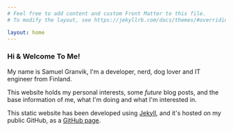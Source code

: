 ```yaml
---
# Feel free to add content and custom Front Matter to this file.
# To modify the layout, see https://jekyllrb.com/docs/themes/#overriding-theme-defaults

layout: home
---
```


### Hi & Welcome To Me! 
My name is Samuel Granvik, I'm a developer, nerd, dog lover and IT engineer from Finland.

This website holds my personal interests, some *future* blog posts, and the base information of me, what I'm doing and what I'm interested in.

This static website has been developed using [Jekyll](https://jekyllrb.com/), and it's hosted on my public GitHub, as a [GitHub page](https://pages.github.com/).
